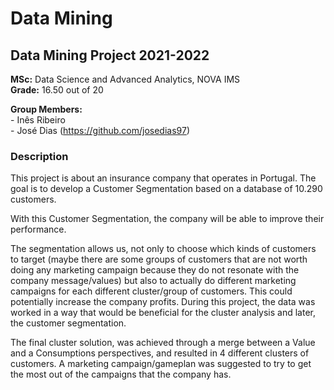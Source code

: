 # Data Mining
## Data Mining Project 2021-2022   
   
**MSc:** Data Science and Advanced Analytics, NOVA IMS   
**Grade:** 16.50 out of 20  
   
**Group Members:**   
\- Inês Ribeiro   
\- José Dias (https://github.com/josedias97)
    
### Description   

This project is about an insurance company that operates in Portugal.
The goal is to develop a Customer Segmentation based on a database of 10.290 customers.

With this Customer Segmentation, the company will be able to improve their performance. 

The segmentation allows us, not only to choose which kinds of customers to target (maybe there are some groups of customers that are not worth doing any marketing campaign because they do not resonate with the company message/values) but also to actually do different marketing campaigns for each different cluster/group of customers. This could potentially increase the company profits.
During this project, the data was worked in a way that would be beneficial for the cluster analysis and later, the customer segmentation.

The final cluster solution, was achieved through a merge between a Value and a Consumptions perspectives, and resulted in 4 different clusters of customers. A marketing campaign/gameplan was suggested to try to get the most out of the campaigns that the company has.

